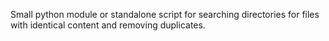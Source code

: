 Small python module or standalone script for searching directories for files with identical content and removing duplicates.